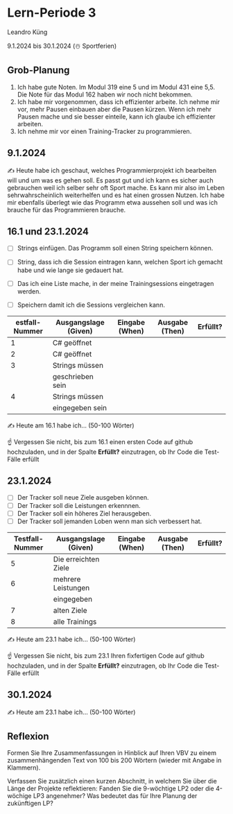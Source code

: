 # Lern-Periode 3

Leandro Küng

9.1.2024 bis 30.1.2024 (☃️ Sportferien)

## Grob-Planung

1. Ich habe gute Noten. Im Modul 319 eine 5 und im Modul 431 eine 5,5. Die Note für das Modul 162 haben wir noch nicht bekommen.
2. Ich habe mir vorgenommen, dass ich effizienter arbeite. Ich nehme mir vor, mehr Pausen einbauen aber die Pausen kürzen. Wenn ich mehr Pausen mache und sie besser einteile, kann ich glaube ich effizienter arbeiten. 
3. Ich nehme mir vor einen Training-Tracker zu programmieren. 

## 9.1.2024

✍️ Heute habe ich geschaut, welches Programmierprojekt ich bearbeiten will und um was es gehen soll. Es passt gut und ich kann es sicher auch gebrauchen weil ich selber sehr oft Sport mache. Es kann mir also im Leben sehrwahrscheinlich weiterhelfen und es hat einen grossen Nutzen. Ich habe mir ebenfalls überlegt wie das Programm etwa aussehen soll und was ich brauche für das Programmieren brauche. 

## 16.1 und 23.1.2024

- [ ] Strings einfügen. Das Programm soll einen String speichern können.
- [ ] String, dass ich die Session eintragen kann, welchen Sport ich gemacht habe und wie lange sie gedauert hat.
- [ ] Das ich eine Liste mache, in der meine Trainingsessions eingetragen werden.
- [ ] Speichern damit ich die Sessions vergleichen kann.


| estfall-Nummer | Ausgangslage (Given) | Eingabe (When) | Ausgabe (Then) | Erfüllt? |
| -------------- | -------------------- | -------------- | -------------- | -------- |
| 1              |     C# geöffnet      |                |                |          |
| 2              |     C# geöffnet      |                |                |          |
| 3              |     Strings müssen   |                |                |          | 
|                |     geschrieben sein |                |                |          |
| 4              |     Strings müssen   |                |                |          | 
|                |     eingegeben sein  |                |                |          |  


✍️ Heute am 16.1 habe ich... (50-100 Wörter)

☝️ Vergessen Sie nicht, bis zum 16.1 einen ersten Code auf github hochzuladen, und in der Spalte **Erfüllt?** einzutragen, ob Ihr Code die Test-Fälle erfüllt

## 23.1.2024

- [ ] Der Tracker soll neue Ziele ausgeben können.
- [ ] Der Tracker soll die Leistungen erkennnen.
- [ ] Der Tracker soll ein höheres Ziel herausgeben.
- [ ] Der Tracker soll jemanden Loben wenn man sich verbessert hat.

| Testfall-Nummer | Ausgangslage (Given) | Eingabe (When) | Ausgabe (Then) | Erfüllt? |
| --------------- | -------------------- | -------------- | -------------- | -------- |
| 5               | Die erreichten Ziele |                |                |          |
| 6               | mehrere Leistungen   |                |                |          |
|                 | eingegeben           |                |                |          |                  
| 7               | alten Ziele          |                |                |          |  
| 8               | alle Trainings       |                |                |          |

✍️ Heute am 23.1 habe ich... (50-100 Wörter)

☝️ Vergessen Sie nicht, bis zum 23.1 Ihren fixfertigen Code auf github hochzuladen, und in der Spalte **Erfüllt?** einzutragen, ob Ihr Code die Test-Fälle erfüllt

## 30.1.2024

✍️ Heute am 23.1 habe ich... (50-100 Wörter)

## Reflexion

Formen Sie Ihre Zusammenfassungen in Hinblick auf Ihren VBV zu einem zusammenhängenden Text von 100 bis 200 Wörtern (wieder mit Angabe in Klammern).

Verfassen Sie zusätzlich einen kurzen Abschnitt, in welchem Sie über die Länge der Projekte reflektieren: Fanden Sie die 9-wöchtige LP2 oder die 4-wöchige LP3 angenehmer? Was bedeutet das für Ihre Planung der zukünftigen LP?
